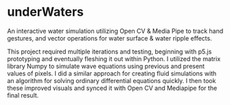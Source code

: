 # underWaters
An interactive water simulation utilizing Open CV & Media Pipe to track hand gestures, and vector operations for water surface & water ripple effects.

This project required multiple iterations and testing, beginning with p5.js prototyping and eventually fleshing it out within Python.  I utilized the matrix library Numpy to simulate wave equations using previous and present values of pixels. I did a similar approach for creating fluid simulations with an algorithm for solving ordinary differential equations quickly. I then took these improved visuals and synced it with Open CV and Mediapipe for the final result.
